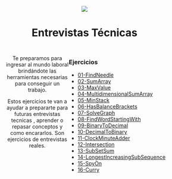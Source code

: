 <p align='center'>
        <img src='https://static.wixstatic.com/media/85087f_0d84cbeaeb824fca8f7ff18d7c9eaafd~mv2.png/v1/fill/w_160,h_30,al_c,q_85,usm_0.66_1.00_0.01/Logo_completo_Color_1PNG.webp' </img>
</p>

<h1 align='center'>Entrevistas Técnicas</h1>

<div align='center' style="display:grid ;justify-content: space-evenly; grid-template-columns: 200px 800px ; padding:10px">
    <div style="margin-left:30px">
        <p>Te preparamos para ingresar al mundo laboral brindándote las herramientas necesarias para conseguir un trabajo.</p>
        <p>Estos ejercicios te van a ayudar a prepararte para futuras entrevistas tecnicas , aprender o repasar conceptos y como encararlos. Son ejercicios de entrevistas reales.</p>
    </div>
    <div align='left' style= "border-right: 1px solid currentColor;">
        <h3>Ejercicios</h3>

- [01-FindNeedle](/Ejercicios/01-FindNeedle/)
- [02-SumArray](/Ejercicios/02-SumArray/)
- [03-MaxValue](/Ejercicios/03-MaxValue/)
- [04-MultidimensionalSumArray](/Ejercicios/04-MultidimensionalSumArray)
- [05-MinStack](Ejercicios/05-MinStack/)
- [06-HasBalanceBrackets](/Ejercicios/06-HasBalancedBrackets/)
- [07-SolveGraph](/Ejercicios/07-SolveGraph/)
- [08-FindWordStartingWith](/Ejercicios/08-FindWordStartingWith/)
- [09-BinaryToDecimal](Ejercicios/09-BinaryToDecimal/)
- [10-DecimalToBinary](Ejercicios/10-DecimalToBynary/)
- [11-ClockMinuteAdder](/Ejercicios/11-ClockMinuteAdder/)
- [12-Intersection](/Ejercicios/12-Intersection/)
- [13-SubSetSum](/Ejercicios/13-SubSetSum/)
- [14-LongestIncreasingSubSequence](Ejercicios/14-LongestIncreasingSubSequence/)
- [15-SpyOn](Ejercicios/15-SpyOn/)
- [16-Curry](Ejercicios/16-Curry/)
</div>
